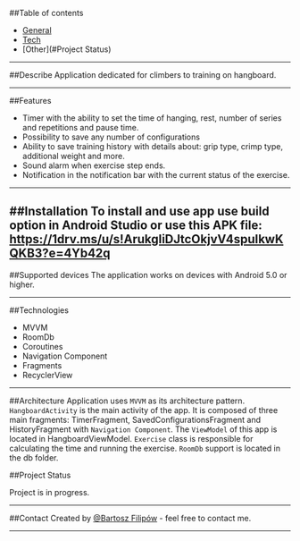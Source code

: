 ##Table of contents
* [General](#General)
* [Tech](#Technologies)
* [Other](#Project Status)
---
##Describe
Application dedicated for climbers to training on hangboard.

---

##Features

- Timer with the ability to set the time of hanging, rest, number of series and repetitions and pause time.
- Possibility to save any number of configurations
- Ability to save training history with details about: grip type, crimp type, additional weight and more.
- Sound alarm when exercise step ends.
- Notification in the notification bar with the current status of the exercise.
- --

##Installation
To install and use app use build option in Android Studio or use this APK file:
https://1drv.ms/u/s!ArukgIiDJtcOkjvV4spuIkwKQKB3?e=4Yb42q
---

##Supported devices
The application works on devices with Android 5.0 or higher.

---


##Technologies
- MVVM
- RoomDb
- Coroutines
- Navigation Component
- Fragments
- RecyclerView
- --
##Architecture
Application uses `MVVM` as its architecture pattern. `HangboardActivity` is
the main activity of the app. It is composed of three main fragments: TimerFragment, 
SavedConfigurationsFragment and HistoryFragment with `Navigation Component`. The `ViewModel`
of this app is located in HangboardViewModel. `Exercise` class is responsible for calculating
the time and running the exercise. `RoomDb` support is located in the db folder. 

##Project Status

Project is in progress. 

---
##Contact
Created by [@Bartosz Filipów](https://www.linkedin.com/in/bartosz-filipow/) - feel free to contact me.

---